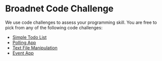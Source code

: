 # Broadnet Code Challenge
We use code challenges to assess your programming skill. You are free to pick from any of the following code challenges:

* [Simple Todo List](https://github.com/BroadnetEngineering/TodoList "Simple Todo List")
* [Polling App](https://github.com/BroadnetEngineering/PollingApp "Polling App")
* [Text File Manipulation](https://github.com/BroadnetEngineering/TextFiles "Text File Manipulation")
* [Event App](https://github.com/BroadnetEngineering/EventApp "Event App")
